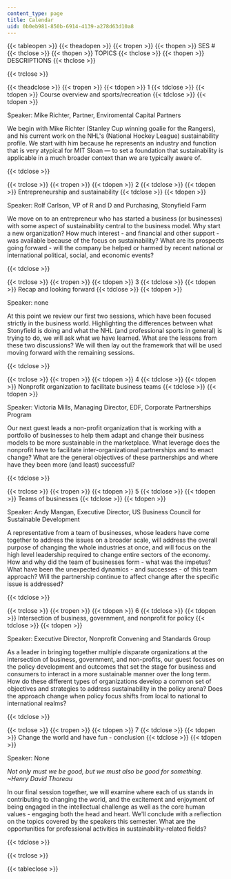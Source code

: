 ```yaml
---
content_type: page
title: Calendar
uid: 0b0eb981-850b-6914-4139-a278d63d10a8
---
```


{{< tableopen >}}
{{< theadopen >}}
{{< tropen >}}
{{< thopen >}}
SES #
{{< thclose >}}
{{< thopen >}}
TOPICS
{{< thclose >}}
{{< thopen >}}
DESCRIPTIONS
{{< thclose >}}

{{< trclose >}}

{{< theadclose >}}
{{< tropen >}}
{{< tdopen >}}
1
{{< tdclose >}}
{{< tdopen >}}
Course overview and sports/recreation
{{< tdclose >}}
{{< tdopen >}}


Speaker: Mike Richter, Partner, Enviromental Capital Partners

We begin with Mike Richter (Stanley Cup winning goalie for the Rangers), and his current work on the NHL's (National Hockey League) sustainability profile. We start with him because he represents an industry and function that is very atypical for MIT Sloan — to set a foundation that sustainability is applicable in a much broader context than we are typically aware of.


{{< tdclose >}}

{{< trclose >}}
{{< tropen >}}
{{< tdopen >}}
2
{{< tdclose >}}
{{< tdopen >}}
Entrepreneurship and sustainability
{{< tdclose >}}
{{< tdopen >}}


Speaker: Rolf Carlson, VP of R and D and Purchasing, Stonyfield Farm

We move on to an entrepreneur who has started a business (or businesses) with some aspect of sustainability central to the business model. Why start a new organization? How much interest - and financial and other support - was available because of the focus on sustainability? What are its prospects going forward - will the company be helped or harmed by recent national or international political, social, and economic events?


{{< tdclose >}}

{{< trclose >}}
{{< tropen >}}
{{< tdopen >}}
3
{{< tdclose >}}
{{< tdopen >}}
Recap and looking forward
{{< tdclose >}}
{{< tdopen >}}


Speaker: none

At this point we review our first two sessions, which have been focused strictly in the business world. Highlighting the differences between what Stonyfield is doing and what the NHL (and professional sports in general) is trying to do, we will ask what we have learned. What are the lessons from these two discussions? We will then lay out the framework that will be used moving forward with the remaining sessions.


{{< tdclose >}}

{{< trclose >}}
{{< tropen >}}
{{< tdopen >}}
4
{{< tdclose >}}
{{< tdopen >}}
Nonprofit organization to facilitate business teams
{{< tdclose >}}
{{< tdopen >}}


Speaker: Victoria Mills, Managing Director, EDF, Corporate Partnerships Program

Our next guest leads a non-profit organization that is working with a portfolio of businesses to help them adapt and change their business models to be more sustainable in the marketplace. What leverage does the nonprofit have to facilitate inter-organizational partnerships and to enact change? What are the general objectives of these partnerships and where have they been more (and least) successful?


{{< tdclose >}}

{{< trclose >}}
{{< tropen >}}
{{< tdopen >}}
5
{{< tdclose >}}
{{< tdopen >}}
Teams of businesses
{{< tdclose >}}
{{< tdopen >}}


Speaker: Andy Mangan, Executive Director, US Business Council for Sustainable Development

A representative from a team of businesses, whose leaders have come together to address the issues on a broader scale, will address the overall purpose of changing the whole industries at once, and will focus on the high level leadership required to change entire sectors of the economy. How and why did the team of businesses form - what was the impetus? What have been the unexpected dynamics - and successes - of this team approach? Will the partnership continue to affect change after the specific issue is addressed?


{{< tdclose >}}

{{< trclose >}}
{{< tropen >}}
{{< tdopen >}}
6
{{< tdclose >}}
{{< tdopen >}}
Intersection of business, government, and nonprofit for policy
{{< tdclose >}}
{{< tdopen >}}


Speaker: Executive Director, Nonprofit Convening and Standards Group

As a leader in bringing together multiple disparate organizations at the intersection of business, government, and non-profits, our guest focuses on the policy development and outcomes that set the stage for business and consumers to interact in a more sustainable manner over the long term. How do these different types of organizations develop a common set of objectives and strategies to address sustainability in the policy arena? Does the approach change when policy focus shifts from local to national to international realms?


{{< tdclose >}}

{{< trclose >}}
{{< tropen >}}
{{< tdopen >}}
7
{{< tdclose >}}
{{< tdopen >}}
Change the world and have fun - conclusion
{{< tdclose >}}
{{< tdopen >}}


Speaker: None

_Not only must we be good, but we must also be good for something. ~Henry David Thoreau_

In our final session together, we will examine where each of us stands in contributing to changing the world, and the excitement and enjoyment of being engaged in the intellectual challenge as well as the core human values - engaging both the head and heart. We'll conclude with a reflection on the topics covered by the speakers this semester. What are the opportunities for professional activities in sustainability-related fields?


{{< tdclose >}}

{{< trclose >}}

{{< tableclose >}}